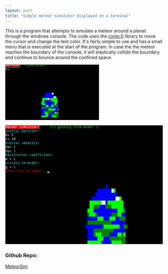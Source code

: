```yaml
---
layout: post
title: "Simple meteor simulator displayed on a terminal"
---
```


This is a program that attempts to simulate a meteor around a planet through the windows console. 
The code uses the [conio.h](https://www.programmingsimplified.com/c/conio.h) library to move the cursor and change the text color.
It's fairly simple to use and has a small menu that is executed at the start of the program. 
In case the the meteor reaches the boundary of the console, 
it will elastically collide the boundary and continue to bounce around the confined space.  

![image](https://raw.githubusercontent.com/RCmags/MeteorSim/main/img/meteor_motion.gif)  

![image](https://raw.githubusercontent.com/RCmags/MeteorSim/main/img/menu_pic.png)

### Github Repo:
[MeteorSim](https://github.com/RCmags/MeteorSim)
